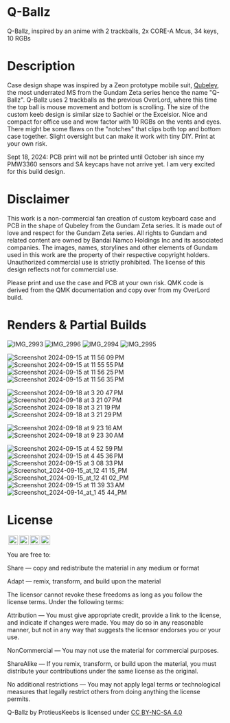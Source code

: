 # Q-Ballz
Q-Ballz, inspired by an anime with 2 trackballs, 2x CORE-A Mcus, 34 keys, 10 RGBs

# Description
Case design shape was inspired by a Zeon prototype mobile suit, [Qubeley](https://gundam.fandom.com/wiki/AMX-004_Qubeley), the most underrated MS from the Gundam Zeta series hence the name "Q-Ballz". Q-Ballz uses 2 trackballs as the previous OverLord, where this time the top ball is mouse movement and bottom is scrolling. The size of the custom keeb design is similar size to
Sachiel or the Excelsior.  Nice and compact for office use and wow factor with 10 RGBs on the vents and eyes. There might be some flaws on the "notches" that clips both top and bottom case together. Slight oversight but can make it work
with tiny DIY. Print at your own risk.

Sept 18, 2024: PCB print will not be printed until October ish since my PMW3360 sensors and SA keycaps have not arrive yet. I am very excited for this build design.

# Disclaimer
This work is a non-commercial fan creation of custom keyboard case and PCB in the shape of Qubeley from the Gundam Zeta series. It is made out of love and respect for the Gundam Zeta series. All rights to Gundam and related content are owned by Bandai Namco Holdings Inc and its associated companies. The images, names, storylines and other elements of Gundam used in this work are the property of their respective copyright holders. Unauthorized commercial use is strictly prohibited. The license of this design reflects not for commercial use.

Please print and use the case and PCB at your own risk. QMK code is derived from the QMK documentation and copy over from my OverLord build.

# Renders & Partial Builds

![IMG_2993](https://github.com/user-attachments/assets/5724c45c-5ebe-4f60-a6bd-61eba5032a56)
![IMG_2996](https://github.com/user-attachments/assets/a9ae41dd-7b20-46de-9888-4392c0b3913f)
![IMG_2994](https://github.com/user-attachments/assets/16900772-15b3-4ad8-b470-6e369eb6fae4)
![IMG_2995](https://github.com/user-attachments/assets/b6177132-7e7e-41c9-be6e-6f282844e87b)

![Screenshot 2024-09-15 at 11 56 09 PM](https://github.com/user-attachments/assets/102ec68e-64e1-4807-a391-3a428c4114c7)
![Screenshot 2024-09-15 at 11 55 55 PM](https://github.com/user-attachments/assets/728c02e0-34e5-42b7-bdbf-cd8f7b6de592)
![Screenshot 2024-09-15 at 11 56 25 PM](https://github.com/user-attachments/assets/5397ba8c-584c-4776-a9ec-e5d1f23d3429)
![Screenshot 2024-09-15 at 11 56 35 PM](https://github.com/user-attachments/assets/d342e1f0-e7dc-4d11-9788-f9141f1fea21)

![Screenshot 2024-09-18 at 3 20 47 PM](https://github.com/user-attachments/assets/0360e0e7-4328-4884-8eca-0afa270354d1)
![Screenshot 2024-09-18 at 3 21 07 PM](https://github.com/user-attachments/assets/06cb01e0-4ad0-4ad6-9ef6-f6f5e8a8feb6)
![Screenshot 2024-09-18 at 3 21 19 PM](https://github.com/user-attachments/assets/ca48a3d8-c47b-4c28-99f4-522bdaaae1dd)
![Screenshot 2024-09-18 at 3 21 29 PM](https://github.com/user-attachments/assets/40a09148-8304-4dfa-84c0-6d9804fe93ec)

![Screenshot 2024-09-18 at 9 23 16 AM](https://github.com/user-attachments/assets/0c7e8b56-076b-448c-ba10-6614b99c8910)
![Screenshot 2024-09-18 at 9 23 30 AM](https://github.com/user-attachments/assets/711ae62b-3110-42c2-9638-b7bd4f9b016e)

![Screenshot 2024-09-15 at 4 52 59 PM](https://github.com/user-attachments/assets/5034bf88-672d-46f9-aad1-112d858c2a86)
![Screenshot 2024-09-15 at 4 45 36 PM](https://github.com/user-attachments/assets/4244cb27-7f79-42fd-84f2-546f11125681)
![Screenshot 2024-09-15 at 3 08 33 PM](https://github.com/user-attachments/assets/3356d69c-110f-445f-9ba0-6ebd593d0261)
![Screenshot_2024-09-15_at_12 41 15_PM](https://github.com/user-attachments/assets/0446f5d9-3845-49bf-9586-516341e97fa9)
![Screenshot_2024-09-15_at_12 41 02_PM](https://github.com/user-attachments/assets/f0bf30ac-1ea9-4337-b3fb-737c045a4b71)
![Screenshot 2024-09-15 at 11 39 33 AM](https://github.com/user-attachments/assets/f007f27b-6b04-46ae-9f79-dc47b394e307)
![Screenshot_2024-09-14_at_1 45 44_PM](https://github.com/user-attachments/assets/2530334a-58b7-4707-adb7-56468f0389f3)


# License

<img style="height:22px!important;margin-left:3px;vertical-align:text-bottom;" src="https://mirrors.creativecommons.org/presskit/icons/cc.svg?ref=chooser-v1"><img style="height:22px!important;margin-left:3px;vertical-align:text-bottom;" src="https://mirrors.creativecommons.org/presskit/icons/by.svg?ref=chooser-v1"><img style="height:22px!important;margin-left:3px;vertical-align:text-bottom;" src="https://mirrors.creativecommons.org/presskit/icons/nc.svg?ref=chooser-v1"><img style="height:22px!important;margin-left:3px;vertical-align:text-bottom;" src="https://mirrors.creativecommons.org/presskit/icons/sa.svg?ref=chooser-v1"></a></p>

You are free to:

Share — copy and redistribute the material in any medium or format

Adapt — remix, transform, and build upon the material

The licensor cannot revoke these freedoms as long as you follow the license terms.
Under the following terms:

Attribution — You must give appropriate credit, provide a link to the license, and indicate if changes were made. You may do so in any reasonable manner, but not in any way that suggests the licensor endorses you or your use.

NonCommercial — You may not use the material for commercial purposes.

ShareAlike — If you remix, transform, or build upon the material, you must distribute your contributions under the same license as the original.

No additional restrictions — You may not apply legal terms or technological measures that legally restrict others from doing anything the license permits.

Q-Ballz by ProtieusKeebs is licensed under [CC BY-NC-SA 4.0](https://creativecommons.org/licenses/by-nc-sa/4.0/?ref=chooser-v1)
